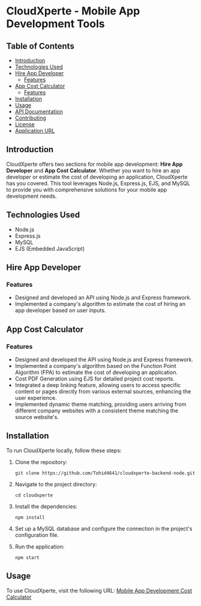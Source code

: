 # CloudXperte - Mobile App Development Tools

## Table of Contents
- [Introduction](#introduction)
- [Technologies Used](#technologies-used)
- [Hire App Developer](#hire-app-developer)
  - [Features](#hire-app-developer-features)
- [App Cost Calculator](#app-cost-calculator)
  - [Features](#app-cost-calculator-features)
- [Installation](#installation)
- [Usage](#usage)
- [API Documentation](#api-documentation)
- [Contributing](#contributing)
- [License](#license)
- [Application URL](#application-url)

## Introduction
CloudXperte offers two sections for mobile app development: **Hire App Developer** and **App Cost Calculator**. Whether you want to hire an app developer or estimate the cost of developing an application, CloudXperte has you covered. This tool leverages Node.js, Express.js, EJS, and MySQL to provide you with comprehensive solutions for your mobile app development needs.

## Technologies Used
- Node.js
- Express.js
- MySQL
- EJS (Embedded JavaScript)

## Hire App Developer
### Features
- Designed and developed an API using Node.js and Express framework.
- Implemented a company's algorithm to estimate the cost of hiring an app developer based on user inputs.

## App Cost Calculator
### Features
- Designed and developed the API using Node.js and Express framework.
- Implemented a company's algorithm based on the Function Point Algorithm (FPA) to estimate the cost of developing an application.
- Cost PDF Generation using EJS for detailed project cost reports.
- Integrated a deep linking feature, allowing users to access specific content or pages directly from various external sources, enhancing the user experience.
- Implemented dynamic theme matching, providing users arriving from different company websites with a consistent theme matching the source website's.

## Installation
To run CloudXperte locally, follow these steps:

1. Clone the repository:
   ```
   git clone https://github.com/Tohid4641/cloudxperte-backend-node.git
   ```

2. Navigate to the project directory:
   ```
   cd cloudxperte
   ```

3. Install the dependencies:
   ```
   npm install
   ```

4. Set up a MySQL database and configure the connection in the project's configuration file.

5. Run the application:
   ```
   npm start
   ```

## Usage
To use CloudXperte, visit the following URL: [Mobile App Development Cost Calculator](https://mobileappdevelopmentcost.com/)

<!-- ## API Documentation
For detailed API documentation and usage examples, please refer to the [API Documentation](api-documentation.md) file in the project repository.

## Contributing
Contributions to this project are welcome. Please follow the [Contributing Guidelines](CONTRIBUTING.md) in the repository for more information.

## License
This project is licensed under the [MIT License](LICENSE). You are free to use, modify, and distribute this software as per the terms of the license. -->
